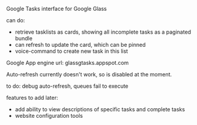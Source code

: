Google Tasks interface for Google Glass

can do:
- retrieve tasklists as cards, showing all incomplete tasks as a paginated bundle
- can refresh to update the card, which can be pinned
- voice-command to create new task in this list

Google App engine url: glassgtasks.appspot.com


Auto-refresh currently doesn't work, so is disabled at the moment.


to do:
debug auto-refresh, queues fail to execute

features to add later:
- add ability to view descriptions of specific tasks and complete tasks
- website configuration tools